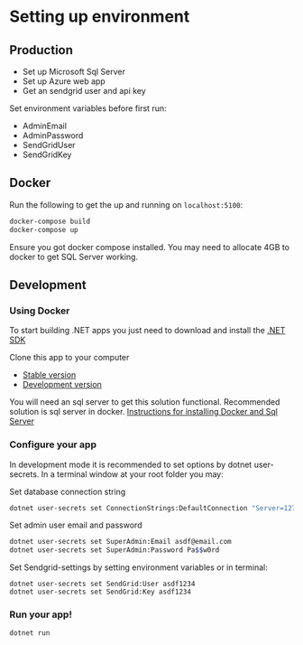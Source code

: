 # Setting up environment

## Production
* Set up Microsoft Sql Server
* Set up Azure web app
* Get an sendgrid user and api key

Set environment variables before first run:
* AdminEmail
* AdminPassword
* SendGridUser
* SendGridKey

## Docker

Run the following to get the up and running on `localhost:5100`:
```bash
docker-compose build
docker-compose up
```

Ensure you got docker compose installed. You may need to allocate 4GB to docker to get SQL Server working.

## Development

### Using Docker

To start building .NET apps you just need to download and install the [.NET SDK](https://www.microsoft.com/net/learn/get-started/)

Clone this app to your computer
* [Stable version](https://github.com/losol/Eventer/archive/master.zip)
* [Development version](https://github.com/losol/Eventer/archive/dev.zip)

You will need an sql server to get this solution functional. Recommended solution is sql server in docker.
[Instructions for installing Docker and Sql Server](./Install_docker_sql_server.md)

### Configure your app
In development mode it is recommended to set options by dotnet user-secrets. In a terminal window at your root folder you may: 

Set database connection string
```bash
dotnet user-secrets set ConnectionStrings:DefaultConnection "Server=127.0.0.1,1401;Initial Catalog=EventDb;User ID=sa;Password=<Apples345#$%>"
```

Set admin user email and password
```bash
dotnet user-secrets set SuperAdmin:Email asdf@email.com
dotnet user-secrets set SuperAdmin:Password Pa$$w0rd
```

Set Sendgrid-settings by setting environment variables or in terminal: 
```
dotnet user-secrets set SendGrid:User asdf1234
dotnet user-secrets set SendGrid:Key asdf1234
```

### Run your app!

```
dotnet run
```